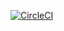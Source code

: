 [![CircleCI](https://circleci.com/gh/cmk/project-template.svg?style=svg)](https://circleci.com/gh/cmk/project-template)
